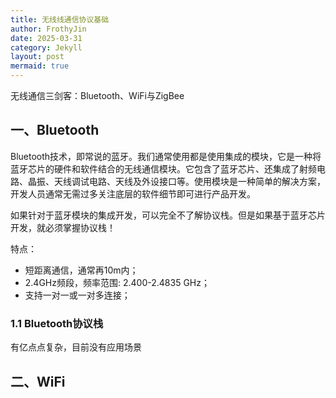 ```yaml
---
title: 无线线通信协议基础
author: FrothyJin
date: 2025-03-31
category: Jekyll
layout: post
mermaid: true
---
```


无线通信三剑客：Bluetooth、WiFi与ZigBee

## 一、Bluetooth

Bluetooth技术，即常说的蓝牙。我们通常使用都是使用集成的模块，它是一种将蓝牙芯片的硬件和软件结合的无线通信模块。它包含了蓝牙芯片、还集成了射频电路、晶振、天线调试电路、天线及外设接口等。使用模块是一种简单的解决方案，开发人员通常无需过多关注底层的软件细节即可进行产品开发。

如果针对于蓝牙模块的集成开发，可以完全不了解协议栈。但是如果基于蓝牙芯片开发，就必须掌握协议栈！

特点：
- 短距离通信，通常再10m内；
- 2.4GHz频段，频率范围: 2.400-2.4835 GHz；
- 支持一对一或一对多连接；

### 1.1 Bluetooth协议栈

有亿点点复杂，目前没有应用场景

## 二、WiFi